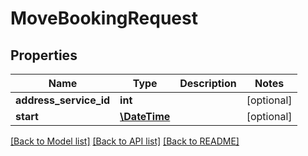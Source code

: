 # MoveBookingRequest

## Properties
Name | Type | Description | Notes
------------ | ------------- | ------------- | -------------
**address_service_id** | **int** |  | [optional] 
**start** | [**\DateTime**](\DateTime.md) |  | [optional] 

[[Back to Model list]](../../README.md#documentation-for-models) [[Back to API list]](../../README.md#documentation-for-api-endpoints) [[Back to README]](../../README.md)


